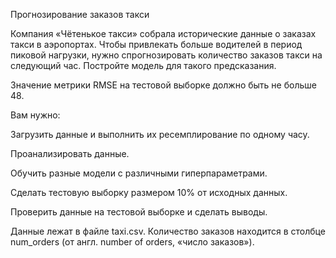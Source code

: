 Прогнозирование заказов такси

Компания «Чётенькое такси» собрала исторические данные о заказах такси в аэропортах. Чтобы привлекать больше водителей в период пиковой нагрузки, нужно спрогнозировать количество заказов такси на следующий час. Постройте модель для такого предсказания.

Значение метрики RMSE на тестовой выборке должно быть не больше 48.

Вам нужно:

Загрузить данные и выполнить их ресемплирование по одному часу.

Проанализировать данные.

Обучить разные модели с различными гиперпараметрами. 

Сделать тестовую выборку размером 10% от исходных данных.

Проверить данные на тестовой выборке и сделать выводы.

Данные лежат в файле taxi.csv. Количество заказов находится в столбце num_orders (от англ. number of orders, «число заказов»).
